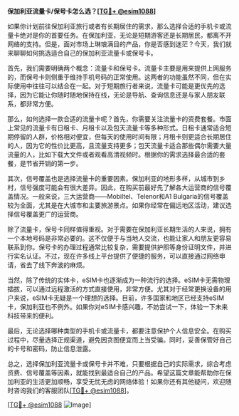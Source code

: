 **保加利亚流量卡/保号卡怎么选？[[TG💪+ @esim1088](https://t.me/s/esim1088)]**

如果你计划前往保加利亚旅行或者有长期居住的需求，那么选择合适的手机卡或流量卡绝对是你的首要任务。在保加利亚，无论是短期游客还是长期居民，都离不开网络的支持。但是，面对市场上琳琅满目的产品，你是否感到迷茫？今天，我们就来聊聊如何挑选适合自己的保加利亚流量卡或保号卡。

首先，我们需要明确两个概念：流量卡和保号卡。流量卡主要是用来提供上网服务的，而保号卡则侧重于维持手机号码的正常使用。这两者的功能虽然不同，但在实际使用中往往可以结合在一起。对于短期旅行者来说，流量卡可能是更优先的选择，因为它能让你随时随地保持在线，无论是导航、查询信息还是与家人朋友联系，都非常方便。

那么，如何选择一款合适的流量卡呢？首先，你需要关注流量卡的资费套餐。市面上常见的流量卡有日租卡、月租卡以及包天流量卡等多种形式。日租卡通常适合短期停留的人群，价格相对便宜，但每天的使用时间有限；月租卡则更适合长期居住的人，因为它的性价比更高，且流量支持更多；包天流量卡适合那些偶尔需要大量流量的人，比如下载大文件或者观看高清视频时。根据你的需求选择最合适的套餐，是节省开销的第一步。

其次，信号覆盖也是选择流量卡的重要因素。保加利亚的地形多样，从城市到乡村，信号强度可能会有很大差异。因此，在购买前最好先了解各大运营商的信号覆盖情况。一般来说，三大运营商——Mobiltel、Telenor和A1 Bulgaria的信号覆盖较为全面，尤其是在大城市和主要旅游景点。如果你经常在偏远地区活动，建议选择信号覆盖更广的运营商。

除了流量卡，保号卡同样值得重视。对于需要在保加利亚长期生活的人来说，拥有一个本地号码是非常必要的。这不仅便于与当地人交流，也能让家人和朋友更容易联系到你。保号卡的办理过程通常比较复杂，需要提供护照等身份证明文件，并进行实名认证。不过，现在许多线上平台提供了便捷的服务，可以直接通过网络申请，省去了线下奔波的麻烦。

当然，除了传统的实体卡，eSIM卡也逐渐成为一种流行的选择。eSIM卡无需物理插拔，可以通过远程激活的方式直接使用，非常方便。尤其对于经常更换设备的用户来说，eSIM卡无疑是一个理想的选择。目前，许多国家和地区已经支持eSIM卡，保加利亚也不例外。如果你对eSIM卡感兴趣，不妨尝试一下，体验一下未来科技带来的便利。

最后，无论选择哪种类型的手机卡或流量卡，都要注意保护个人信息安全。在购买过程中，尽量选择正规渠道，避免因贪图便宜而上当受骗。同时，妥善保管好自己的卡号和密码，防止信息泄露。

总之，选择保加利亚流量卡或保号卡并不难，只要根据自己的实际需求，综合考虑资费、信号覆盖等因素，就能找到最适合自己的产品。希望这篇文章能帮助你在保加利亚的生活更加顺畅，享受无忧无虑的网络体验！如果你还有其他疑问，欢迎随时咨询我们的客服团队[[TG💪+ @esim1088](https://t.me/s/esim1088)]。

[[TG💪+ @esim1088](https://t.me/s/esim1088) ![Image](https://i.postimg.cc/4NQfJmqS/Snipaste-2025-05-13-00-14-12.png)]
